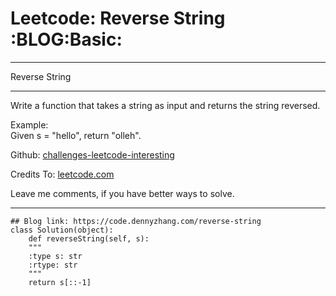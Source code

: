 
# Leetcode: Reverse String     :BLOG:Basic:

---

Reverse String  

---

Write a function that takes a string as input and returns the string reversed.  

Example:  
Given s = "hello", return "olleh".  

Github: [challenges-leetcode-interesting](https://github.com/DennyZhang/challenges-leetcode-interesting/tree/master/problems/reverse-string)  

Credits To: [leetcode.com](https://leetcode.com/problems/reverse-string/description/)  

Leave me comments, if you have better ways to solve.  

---

    ## Blog link: https://code.dennyzhang.com/reverse-string
    class Solution(object):
        def reverseString(self, s):
    	"""
    	:type s: str
    	:rtype: str
    	"""
    	return s[::-1]

